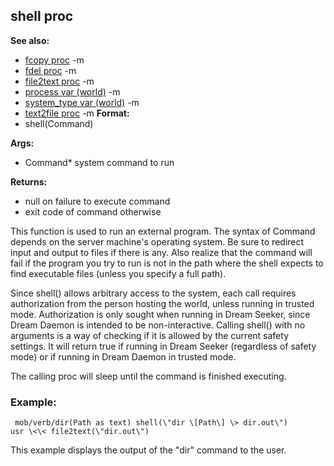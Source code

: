 ## shell proc
**See also:**
*   [fcopy proc](/ref/proc/fcopy.md) -m
*   [fdel proc](/ref/proc/fdel.md) -m
*   [file2text proc](/ref/proc/file2text.md) -m
*   [process var (world)](/ref/world/var/process.md) -m
*   [system_type var (world)](/ref/world/var/system_type.md) -m
*   [text2file proc](/ref/proc/text2file.md) -m<!-- -->
**Format:**
*   shell(Command)
<!-- -->
**Args:**
*   Command* system command to run
<!-- -->
**Returns:**
*   null on failure to execute command
*   exit code of command otherwise


This function is used to run an external program. The syntax of
Command depends on the server machine\'s operating system. Be sure to
redirect input and output to files if there is any. Also realize that
the command will fail if the program you try to run is not in the path
where the shell expects to find executable files (unless you specify a
full path). 

Since shell() allows arbitrary access to the
system, each call requires authorization from the person hosting the
world, unless running in trusted mode. Authorization is only sought when
running in Dream Seeker, since Dream Daemon is intended to be
non-interactive. Calling shell() with no arguments is a way of checking
if it is allowed by the current safety settings. It will return true if
running in Dream Seeker (regardless of safety mode) or if running in
Dream Daemon in trusted mode. 

The calling proc will sleep until
the command is finished executing.
### Example:

```
 mob/verb/dir(Path as text) shell(\"dir \[Path\] \> dir.out\")
usr \<\< file2text(\"dir.out\") 
```
 

This example
displays the output of the \"dir\" command to the user.